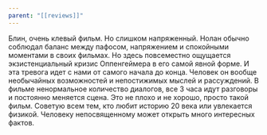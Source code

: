 ```yaml
---
parent: "[[reviews]]"
---
```

Блин, очень клевый фильм. Но слишком напряженный. Нолан обычно соблюдал баланс между пафосом, напряжением и спокойными моментами в своих фильмах. Но здесь повсеместно ощущается экзистенциальный кризис Оппенгеймера в его самой явной форме. И эта тревога идет с нами от самого начала до конца. Человек он вообще необычайных возможностей и непостижимых мыслей и рассуждений.
В фильме ненормальное количество диалогов, все 3 часа идут разговоры и постоянно меняется сцена. Это не плохо и не хорошо, просто такой фильм.
Советую всем тем, кто любит историю 20 века или увлекается физикой. Человеку непосвященному может открыть много интересных фактов.